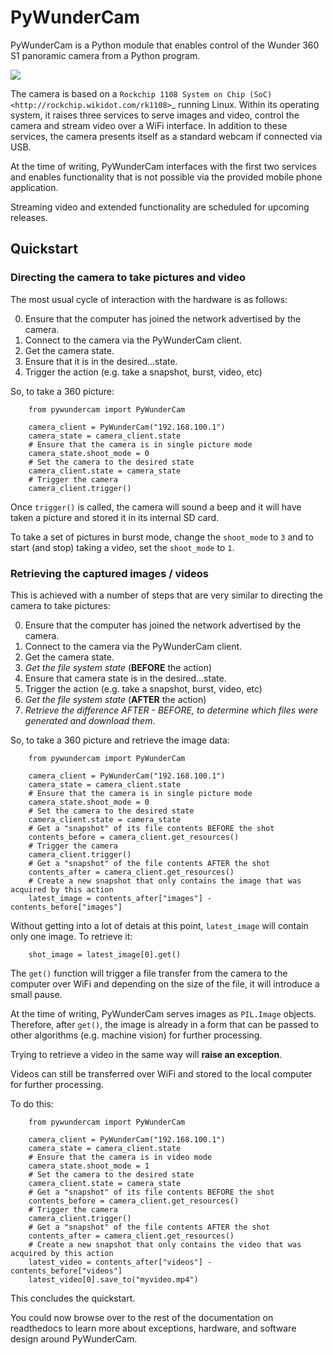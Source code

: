 # PyWunderCam

PyWunderCam is a Python module that enables control of the Wunder 360 S1 panoramic camera from a Python program.

![](static/Wunder360S1.jpg)

The camera is based on a `Rockchip 1108 System on Chip (SoC) <http://rockchip.wikidot.com/rk1108>`_ running Linux. 
Within its operating system, it raises three services to serve images and video, control the camera and stream video 
over a WiFi interface. In addition to these services, the camera presents itself as a standard webcam if connected 
via USB. 

At the time of writing, PyWunderCam interfaces with the first two services and enables functionality that is not 
possible via the provided mobile phone application. 

Streaming video and extended functionality are scheduled for upcoming releases.


## Quickstart

### Directing the camera to take pictures and video

The most usual cycle of interaction with the hardware is as follows:

0. Ensure that the computer has joined the network advertised by the camera.
1. Connect to the camera via the PyWunderCam client.
2. Get the camera state.
3. Ensure that it is in the desired...state.
4. Trigger the action (e.g. take a snapshot, burst, video, etc)

So, to take a 360 picture:

```
    from pywundercam import PyWunderCam
    
    camera_client = PyWunderCam("192.168.100.1")
    camera_state = camera_client.state
    # Ensure that the camera is in single picture mode
    camera_state.shoot_mode = 0
    # Set the camera to the desired state
    camera_client.state = camera_state
    # Trigger the camera
    camera_client.trigger()
```

Once `trigger()` is called, the camera will sound a beep and it will have taken a picture and stored it in its 
internal SD card. 

To take a set of pictures in burst mode, change the `shoot_mode` to `3` and to start (and stop) taking a 
video, set the `shoot_mode` to `1`.


### Retrieving the captured images / videos

This is achieved with a number of steps that are very similar to directing the camera to take pictures:

0. Ensure that the computer has joined the network advertised by the camera.
1. Connect to the camera via the PyWunderCam client.
2. Get the camera state.
3. *Get the file system state* (**BEFORE** the action) 
4. Ensure that camera state is in the desired...state.
5. Trigger the action (e.g. take a snapshot, burst, video, etc)
6. *Get the file system state* (**AFTER** the action)
7. *Retrieve the difference AFTER - BEFORE, to determine which files were generated and download them*.

So, to take a 360 picture and retrieve the image data:

```
    from pywundercam import PyWunderCam
    
    camera_client = PyWunderCam("192.168.100.1")
    camera_state = camera_client.state
    # Ensure that the camera is in single picture mode
    camera_state.shoot_mode = 0
    # Set the camera to the desired state
    camera_client.state = camera_state
    # Get a "snapshot" of its file contents BEFORE the shot
    contents_before = camera_client.get_resources()
    # Trigger the camera
    camera_client.trigger()
    # Get a "snapshot" of the file contents AFTER the shot
    contents_after = camera_client.get_resources()
    # Create a new snapshot that only contains the image that was acquired by this action
    latest_image = contents_after["images"] - contents_before["images"]
```
    
Without getting into a lot of detais at this point, `latest_image` will contain only one image. To retrieve it:

```
    shot_image = latest_image[0].get()
```
    
The `get()` function will trigger a file transfer from the camera to the computer over WiFi and depending on the size
of the file, it will introduce a small pause.

At the time of writing, PyWunderCam serves images as `PIL.Image` objects. Therefore, after `get()`, the image is 
already in a form that can be passed to other algorithms (e.g. machine vision) for further processing. 

Trying to retrieve a video in the same way will **raise an exception**. 


Videos can still be transferred over WiFi and stored to the local computer for further processing.

To do this:

```
    from pywundercam import PyWunderCam
    
    camera_client = PyWunderCam("192.168.100.1")
    camera_state = camera_client.state
    # Ensure that the camera is in video mode
    camera_state.shoot_mode = 1
    # Set the camera to the desired state
    camera_client.state = camera_state
    # Get a "snapshot" of its file contents BEFORE the shot
    contents_before = camera_client.get_resources()
    # Trigger the camera
    camera_client.trigger()
    # Get a "snapshot" of the file contents AFTER the shot
    contents_after = camera_client.get_resources()
    # Create a new snapshot that only contains the video that was acquired by this action
    latest_video = contents_after["videos"] - contents_before["videos"]
    latest_video[0].save_to("myvideo.mp4")
```

This concludes the quickstart. 

You could now browse over to the rest of the documentation on readthedocs to learn more about exceptions, hardware, and 
software design around PyWunderCam.
